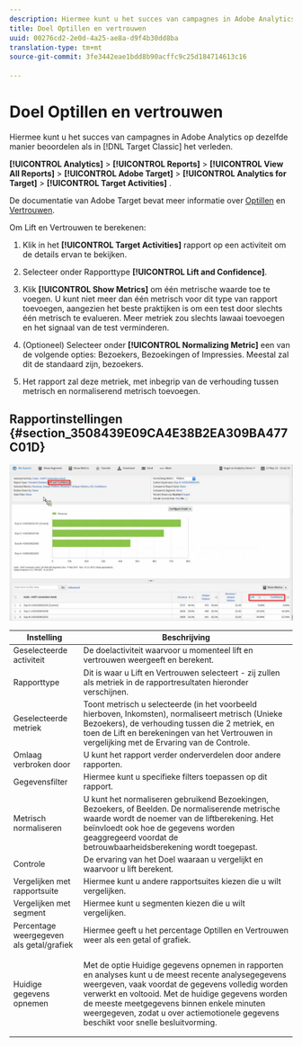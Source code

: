 ```yaml
---
description: Hiermee kunt u het succes van campagnes in Adobe Analytics op dezelfde manier beoordelen als u in het verleden in Target Classic hebt gedaan.
title: Doel Optillen en vertrouwen
uuid: 00276cd2-2e0d-4a25-ae8a-d9f4b30dd8ba
translation-type: tm+mt
source-git-commit: 3fe3442eae1bdd8b90acffc9c25d184714613c16

---
```



# Doel Optillen en vertrouwen

Hiermee kunt u het succes van campagnes in Adobe Analytics op dezelfde manier beoordelen als in [!DNL Target Classic] het verleden.

**[!UICONTROL Analytics]** > **[!UICONTROL Reports]** > **[!UICONTROL View All Reports]** > **[!UICONTROL Adobe Target]** > **[!UICONTROL Analytics for Target]** > **[!UICONTROL Target Activities]** .

De documentatie van Adobe Target bevat meer informatie over [Optillen](https://docs.adobe.com/content/help/en/target/using/administer/preferences/estimating-lift-in-revenue.html) en [Vertrouwen](https://docs.adobe.com/help/en/target/using/reports/settings/average-lift-bounds-and-confidence-interval.html).

Om Lift en Vertrouwen te berekenen:

1. Klik in het **[!UICONTROL Target Activities]** rapport op een activiteit om de details ervan te bekijken.
1. Selecteer onder Rapporttype **[!UICONTROL Lift and Confidence]**.
1. Klik **[!UICONTROL Show Metrics]** om één metrische waarde toe te voegen. U kunt niet meer dan één metrisch voor dit type van rapport toevoegen, aangezien het beste praktijken is om een test door slechts één metrisch te evalueren. Meer metriek zou slechts lawaai toevoegen en het signaal van de test verminderen.
1. (Optioneel) Selecteer onder **[!UICONTROL Normalizing Metric]** een van de volgende opties: Bezoekers, Bezoekingen of Impressies. Meestal zal dit de standaard zijn, bezoekers.

1. Het rapport zal deze metriek, met inbegrip van de verhouding tussen metrisch en normaliserend metrisch toevoegen.

## Rapportinstellingen {#section_3508439E09CA4E38B2EA309BA477C01D}

![](assets/lift_confidence_ui.png)

<table id="table_0FBB257C96454CDA82D487DC68459C13"> 
 <thead> 
  <tr> 
   <th colname="col1" class="entry"> Instelling </th> 
   <th colname="col2" class="entry"> Beschrijving </th> 
  </tr> 
 </thead>
 <tbody> 
  <tr> 
   <td colname="col1"> Geselecteerde activiteit </td> 
   <td colname="col2"> De doelactiviteit waarvoor u momenteel lift en vertrouwen weergeeft en berekent. </td> 
  </tr> 
  <tr> 
   <td colname="col1"> Rapporttype </td> 
   <td colname="col2"> Dit is waar u Lift en Vertrouwen selecteert - zij zullen als metriek in de rapportresultaten hieronder verschijnen. </td> 
  </tr> 
  <tr> 
   <td colname="col1"> Geselecteerde metriek </td> 
   <td colname="col2"> Toont metrisch u selecteerde (in het voorbeeld hierboven, Inkomsten), normaliseert metrisch (Unieke Bezoekers), de verhouding tussen die 2 metriek, en toen de Lift en berekeningen van het Vertrouwen in vergelijking met de Ervaring van de Controle. </td> 
  </tr> 
  <tr> 
   <td colname="col1"> Omlaag verbroken door </td> 
   <td colname="col2"> U kunt het rapport verder onderverdelen door andere rapporten. </td> 
  </tr> 
  <tr> 
   <td colname="col1"> Gegevensfilter </td> 
   <td colname="col2"> Hiermee kunt u specifieke filters toepassen op dit rapport. </td> 
  </tr> 
  <tr> 
   <td colname="col1"> Metrisch normaliseren </td> 
   <td colname="col2"> U kunt het normaliseren gebruikend Bezoekingen, Bezoekers, of Beelden. De normaliserende metrische waarde wordt de noemer van de liftberekening. Het beïnvloedt ook hoe de gegevens worden geaggregeerd voordat de betrouwbaarheidsberekening wordt toegepast. </td> 
  </tr> 
  <tr> 
   <td colname="col1"> Controle </td> 
   <td colname="col2"> De ervaring van het Doel waaraan u vergelijkt en waarvoor u lift berekent. </td> 
  </tr> 
  <tr> 
   <td colname="col1"> Vergelijken met rapportsuite </td> 
   <td colname="col2"> Hiermee kunt u andere rapportsuites kiezen die u wilt vergelijken. </td> 
  </tr> 
  <tr> 
   <td colname="col1"> Vergelijken met segment </td> 
   <td colname="col2"> Hiermee kunt u segmenten kiezen die u wilt vergelijken. </td> 
  </tr> 
  <tr> 
   <td colname="col1"> Percentage weergegeven als getal/grafiek </td> 
   <td colname="col2"> Hiermee geeft u het percentage Optillen en Vertrouwen weer als een getal of grafiek. </td> 
  </tr> 
  <tr> 
   <td colname="col1"> Huidige gegevens opnemen </td> 
   <td colname="col2"> <p>Met de optie Huidige gegevens opnemen in rapporten en analyses kunt u de meest recente analysegegevens weergeven, vaak voordat de gegevens volledig worden verwerkt en voltooid. Met de huidige gegevens worden de meeste meetgegevens binnen enkele minuten weergegeven, zodat u over actiemotionele gegevens beschikt voor snelle besluitvorming. </p> </td> 
  </tr> 
 </tbody> 
</table>

